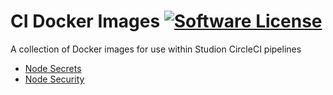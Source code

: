 # CI Docker Images [![Software License](https://img.shields.io/badge/license-MIT-lightgrey.svg)](https://raw.githubusercontent.com/ExtensionEngine/pipeline-images/master/LICENSE)

A collection of Docker images for use within Studion CircleCI pipelines

- [Node Secrets](/node/secrets/README.md)
- [Node Security](/node/security/README.md)
